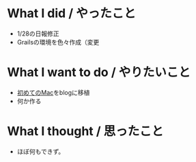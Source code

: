 # What I did / やったこと
- 1/28の日報修正
- Grailsの環境を色々作成（変更

# What I want to do / やりたいこと
- [初めてのMac](https://slideck.io/github.com/yamap55/Slide/20170113/first_mac.md#/)をblogに移植
- 何か作る

# What I thought / 思ったこと
- ほぼ何もできず。
